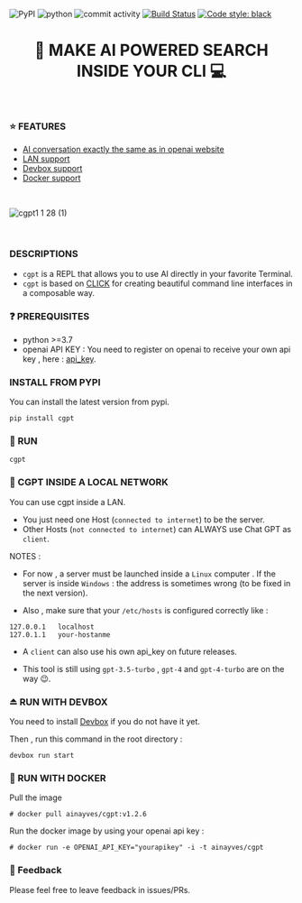 ![PyPI](https://img.shields.io/pypi/v/cgpt)
![python](https://img.shields.io/badge/Python-3.7-blue.svg)
![commit activity](https://img.shields.io/github/commit-activity/m/ainayves/cgpt?color=blue)
[![Build Status](https://img.shields.io/badge/Build%20status-Passing-green)](https://github.com/ainayves/cgpt/actions)
[![Code style: black](https://img.shields.io/badge/code%20style-black-000000.svg)](https://github.com/psf/black)

<center><h1>🤖 MAKE AI POWERED SEARCH INSIDE YOUR CLI 💻</h1></center>
</br>

### ⭐ FEATURES

- [AI conversation exactly the same as in openai website](#descriptions)
- [LAN support](#link-cgpt-inside-a-local-network)
- [Devbox support](#whale2-run-with-docker)
- [Docker support](#whale2-run-with-docker)

</br>

![cgpt1 1 28 (1)](https://user-images.githubusercontent.com/66997516/232239452-27e5c840-5699-44b8-bb28-da8d2dabc64f.gif)

</br>

### DESCRIPTIONS

- `cgpt` is a REPL that allows you to use AI directly in your favorite Terminal.
- `cgpt` is based on [CLICK](https://github.com/pallets/click) for creating beautiful command line interfaces in a composable way.

### :question: PREREQUISITES

- python >=3.7
- openai API KEY :
  You need to register on openai to receive your own api key , here : [api_key](https://platform.openai.com/account/api-keys).

### INSTALL FROM PYPI

You can install the latest version from pypi.

```
pip install cgpt
```

### 🚀 RUN

```
cgpt
```

### :link: CGPT INSIDE A LOCAL NETWORK

You can use cgpt inside a LAN.

- You just need one Host (`connected to internet`) to be the server.
- Other Hosts (`not connected to internet`) can ALWAYS use Chat GPT as `client`.

NOTES :

- For now , a server must be launched inside a `Linux` computer . If the server is inside `Windows` : the address is sometimes wrong (to be fixed in the next version).

- Also , make sure that your `/etc/hosts` is configured correctly like :

```
127.0.0.1	localhost
127.0.1.1	your-hostanme
```

- A `client` can also use his own api_key on future releases.

- This tool is still using `gpt-3.5-turbo` , `gpt-4` and `gpt-4-turbo` are on the way 😉.

### ⏏️ RUN WITH DEVBOX

You need to install [Devbox](https://www.jetpack.io/devbox/docs/installing_devbox/) if you do not have it yet.

Then , run this command in the root directory :

```
devbox run start
```

### :whale2: RUN WITH DOCKER 

Pull the image 
```
# docker pull ainayves/cgpt:v1.2.6
```

Run the docker image by using your openai api key :

```
# docker run -e OPENAI_API_KEY="yourapikey" -i -t ainayves/cgpt
```



### 💚 Feedback

Please feel free to leave feedback in issues/PRs.

